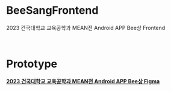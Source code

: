 # BeeSangFrontend
2023 건국대학교 교육공학과 MEAN전 Android APP Bee상 Frontend

<br>

# Prototype
[**2023 건국대학교 교육공학과 MEAN전 Android APP Bee상 Figma**](https://www.figma.com/file/k8DzXGO30JhpzTzlnW6kQ1/MEAN%EC%A0%84-%ED%94%84%EB%A1%9C%ED%86%A0%ED%83%80%EC%9E%85?type=design&mode=design&t=nwLT8S34oOjruyeM-0)

